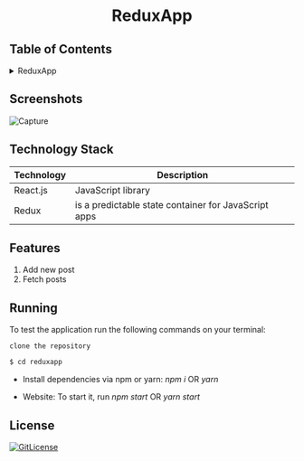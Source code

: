 <!-- PROJECT TITLE -->
  <h1 align="center">ReduxApp</h1>

## Table of Contents

<details>
<summary>ReduxApp</summary>

- [Table of Contents](#table-of-contents)
- [Screenshots](#screenshots)
- [Technology Stack](#technology-stack)
- [Features](#features)
- [Running](#running)
- [License](#license)

</details>

## Screenshots

![Capture](https://user-images.githubusercontent.com/19821445/158704957-e2b18b00-3671-4d9c-bb1b-e50f6512889b.JPG)

## Technology Stack

| Technology | Description                                          |
| ---------- | ---------------------------------------------------- |
| React.js   | JavaScript library                                   |
| Redux      | is a predictable state container for JavaScript apps |

## Features

1. Add new post
2. Fetch posts

## Running

To test the application run the following commands on your terminal:

```
clone the repository
```

```bash
$ cd reduxapp
```

- Install dependencies via npm or yarn: _npm i_ OR _yarn_

- Website: To start it, run _npm start_ OR _yarn start_

## License

[![GitLicense](https://gitlicense.com/badge/sajustsmile/sajustsmile.github.io)](https://github.com/sajustsmile/reactredux/blob/main/LICENSE)
